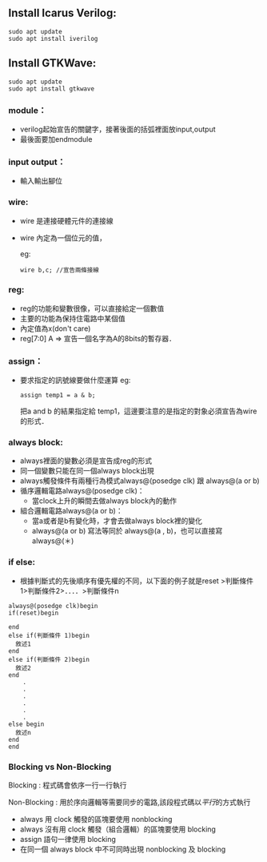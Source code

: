 ## Install Icarus Verilog:
```
sudo apt update
sudo apt install iverilog
```

## Install GTKWave:
```
sudo apt update
sudo apt install gtkwave
```
### module：
   * verilog起始宣告的關鍵字，接著後面的括弧裡面放input,output
   * 最後面要加endmodule

### input output：
   * 輸入輸出腳位

###  wire:
  * wire 是連接硬體元件的連接線
  * wire 內定為一個位元的值，
   
    eg:
   
     ```
     wire b,c; //宣告兩條接線
     ```
     
###  reg:
  * reg的功能和變數很像，可以直接給定一個數值
  * 主要的功能為保持住電路中某個值
  * 內定值為x(don't care)
  * reg[7:0] A => 宣告一個名字為A的8bits的暫存器．
### assign：
  * 要求指定的訊號線要做什麼運算
    eg:
    ```
    assign temp1 = a & b;
    ```
    把a and b 的結果指定給 temp1，這邊要注意的是指定的對象必須宣告為wire的形式．       
     
### always block:
  * always裡面的變數必須是宣告成reg的形式
  * 同一個變數只能在同一個always block出現
  * always觸發條件有兩種行為模式always@(posedge clk) 跟 always@(a or b)
  * 循序邏輯電路always@(posedge clk)：
    * 當clock上升的瞬間去做always block內的動作
  * 組合邏輯電路always@(a or b)：
    * 當a或者是b有變化時，才會去做always block裡的變化 
    * always@(a or b) 寫法等同於 always@(a , b)，也可以直接寫always@(＊) 

### if else:
  * 根據判斷式的先後順序有優先權的不同，以下面的例子就是reset >判斷條件1>判斷條件2>．．．．>判斷條件n
  ```
  always@(posedge clk)begin
  if(reset)begin

  end
  else if(判斷條件 1)begin
    敘述1
  end
  else if(判斷條件 2)begin
    敘述2
  end
      .
      .
      .
      .
      .
      .
  else begin
    敘述n
  end
end
  ```
  
 ### Blocking vs Non-Blocking
 
 Blocking : 程式碼會依序一行一行執行
 
 Non-Blocking : 用於序向邏輯等需要同步的電路,該段程式碼以*平行*的方式執行
 

 
 * always 用 clock 觸發的區塊要使用 nonblocking
 * always 沒有用 clock 觸發（組合邏輯）的區塊要使用 blocking
 * assign 語句一律使用 blocking
 * 在同一個 always block 中不可同時出現 nonblocking 及 blocking
